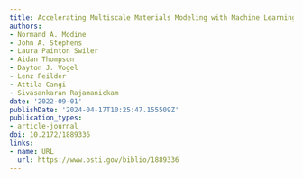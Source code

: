 ```yaml
---
title: Accelerating Multiscale Materials Modeling with Machine Learning
authors:
- Normand A. Modine
- John A. Stephens
- Laura Painton Swiler
- Aidan Thompson
- Dayton J. Vogel
- Lenz Feilder
- Attila Cangi
- Sivasankaran Rajamanickam
date: '2022-09-01'
publishDate: '2024-04-17T10:25:47.155509Z'
publication_types:
- article-journal
doi: 10.2172/1889336
links:
- name: URL
  url: https://www.osti.gov/biblio/1889336
---
```

